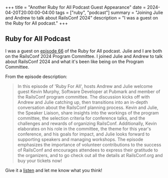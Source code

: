 +++
title = "Another Ruby for All Podcast Guest Appearance"
date = 2024-04-20T20:00:00-04:00
tags = ["ruby", "podcast"]
summary = "Joining Julie and Andrew to talk about RailsConf 2024"
description = "I was a guest on the Ruby for All podcast."
+++

## Ruby for All Podcast

I was a guest on [episode 66](https://www.rubyforall.com/s2/66) of the Ruby for All podcast. Julie and I are both on the RailsConf 2024 Program Committee. I joined Julie and Andrew to talk about RailsConf 2024 and what it's been like being on the Program Committee.

From the episode description:

> In this episode of 'Ruby For All', hosts Andrew and Julie welcome guest Kevin Murphy, Software Developer at Pubmark and member of the RailsConf program committee. The discussion kicks off with Andrew and Julie catching up, then transitions into an in-depth conversation about the RailsConf planning process. Kevin and Julie, the Speaker Liaison, share insights into the workings of the program committee, the selection criteria for conference talks, and the challenges and rewards of organizing RailsConf. Additionally, Kevin elaborates on his role in the committee, the theme for this year's conference, and his goals for impact, and Julie looks forward to supporting speakers and managing workshops. The episode emphasizes the importance of volunteer contributions to the success of RailsConf and encourages attendees to express their gratitude to the organizers, and to go check out all the details at RailsConf.org and buy your tickets now!

Give it a [listen](https://www.rubyforall.com/s2/66) and let me know what you
think!
